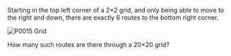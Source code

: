 Starting in the top left corner of a 2×2 grid, and only being able to move to the right and down, there are exactly 6 routes to the bottom right corner.

![P0015 Grid](https://projecteuler.net/project/images/p015.gif "Problem 15 Grid")

How many such routes are there through a 20×20 grid?
